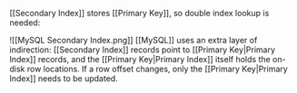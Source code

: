 [[Secondary Index]] stores [[Primary Key]], so double index lookup is needed:

![[MySQL Secondary Index.png]]
[[MySQL]] uses an extra layer of indirection: [[Secondary Index]] records point to [[Primary Key|Primary Index]] records, and the [[Primary Key|Primary Index]] itself holds the on-disk row locations. If a row offset changes, only the [[Primary Key|Primary Index]] needs to be updated.
